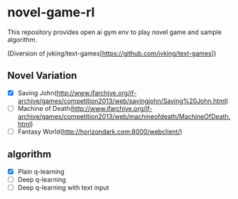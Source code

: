 # novel-game-rl

This repository provides open ai gym env to play novel game and sample algorithm.

(Diversion of jvking/text-games[https://github.com/jvking/text-games])

## Novel Variation
- [x] Saving John(http://www.ifarchive.org/if-archive/games/competition2013/web/savingjohn/Saving%20John.html)
- [ ] Machine of Death(http://www.ifarchive.org/if-archive/games/competition2013/web/machineofdeath/MachineOfDeath.html)
- [ ] Fantasy World(http://horizondark.com:8000/webclient/)

## algorithm
- [x] Plain q-learning
- [ ] Deep q-learning
- [ ] Deep q-learning with text input
